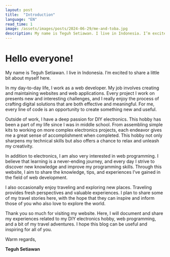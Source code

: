 ```yaml
---
layout: post
title:  "Introduction"
language: "EN"
read_time: 1
image: /assets/images/posts/2024-06-29/me-and-toba.jpg
description: My name is Teguh Setiawan. I live in Indonesia. I’m excited to share a little bit about myself here.
---
```


# Hello everyone!

My name is Teguh Setiawan. I live in Indonesia. I’m excited to share a little bit about myself here.

In my day-to-day life, I work as a web developer. My job involves creating and maintaining websites and web applications. Every project I work on presents new and interesting challenges, and I really enjoy the process of crafting digital solutions that are both effective and meaningful. For me, every line of code is an opportunity to create something new and useful.

Outside of work, I have a deep passion for DIY electronics. This hobby has been a part of my life since I was in middle school. From assembling simple kits to working on more complex electronics projects, each endeavor gives me a great sense of accomplishment when completed. This hobby not only sharpens my technical skills but also offers a chance to relax and unleash my creativity.

In addition to electronics, I am also very interested in web programming. I believe that learning is a never-ending journey, and every day I strive to discover new knowledge and improve my programming skills. Through this website, I aim to share the knowledge, tips, and experiences I’ve gained in the field of web development.

I also occasionally enjoy traveling and exploring new places. Traveling provides fresh perspectives and valuable experiences. I plan to share some of my travel stories here, with the hope that they can inspire and inform those of you who also love to explore the world.

Thank you so much for visiting my website. Here, I will document and share my experiences related to my DIY electronics hobby, web programming, and a bit of my travel adventures. I hope this blog can be useful and inspiring for all of you.

Warm regards,

**Teguh Setiawan**
